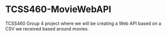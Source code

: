 # TCSS460-MovieWebAPI
TCSS460 Group 4 project where we will be creating a Web API based on a CSV we received based around movies.
